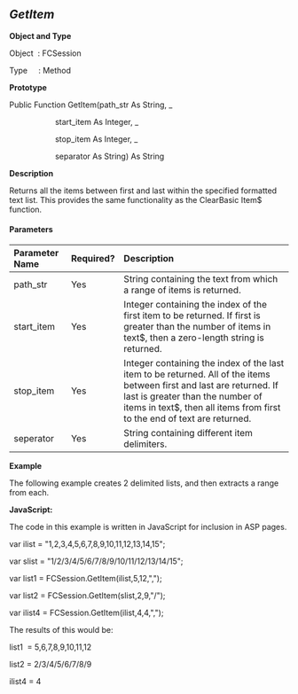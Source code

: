 _GetItem_
---------

**Object and Type**

Object  : FCSession

Type     : Method

**Prototype**

Public Function GetItem(path_str As String, _

                     start_item As Integer, _

                     stop_item As Integer, _

                     separator As String) As String

**Description**

Returns all the items between first and last within the specified formatted text list. This provides the same functionality as the ClearBasic Item$ function.

#### Parameters

| Parameter Name | Required? | Description |
|:--- |:--- |:--- |
| path_str | Yes | String containing the text from which a range of items is returned. |
| start_item | Yes | Integer containing the index of the first item to be returned. If first is greater than the number of items in text$, then a zero-length string is returned. |
| stop_item | Yes | Integer containing the index of the last item to be returned. All of the items between first and last are returned. If last is greater than the number of items in text$, then all items from first to the end of text are returned. |
| seperator | Yes | String containing different item delimiters. |

**Example**

The following example creates 2 delimited lists, and then extracts a range from each.

**JavaScript:**

The code in this example is written in JavaScript for inclusion in ASP pages.

var ilist = "1,2,3,4,5,6,7,8,9,10,11,12,13,14,15";

var slist = "1/2/3/4/5/6/7/8/9/10/11/12/13/14/15";

var list1 = FCSession.GetItem(ilist,5,12,",");

var list2 = FCSession.GetItem(slist,2,9,"/");

var ilist4 = FCSession.GetItem(ilist,4,4,",");

The results of this would be:

list1  = 5,6,7,8,9,10,11,12

list2 = 2/3/4/5/6/7/8/9

ilist4 = 4